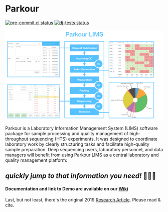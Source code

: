 # Parkour

[![pre-commit.ci status](https://results.pre-commit.ci/badge/github/maxplanck-ie/parkour2/develop.svg)](https://results.pre-commit.ci/latest/github/maxplanck-ie/parkour2/develop)
 [![dj-tests status](https://github.com/maxplanck-ie/parkour2/actions/workflows/django.yml/badge.svg)](https://github.com/maxplanck-ie/parkour2/actions/workflows/django.yml)

![Parkour](./misc/readme.png)

Parkour is a Laboratory Information Management System (LIMS) software package
for sample processing and quality management of high-throughput sequencing
(HTS) experiments. It was designed to coordinate laboratory work by clearly
structuring tasks and facilitate high-quality sample preparation. Deep
sequencing users, laboratory personnel, and data managers will benefit from
using Parkour LIMS as a central laboratory and quality management platform:

## _quickly jump to that information you need!_ 🤸🏻‍♀️

#### Documentation and link to Demo are available on our [Wiki](https://github.com/maxplanck-ie/parkour2/wiki)

Last, but not least, there's the original 2019 [Research Article](https://doi.org/10.1093/bioinformatics/bty820). Please read & cite.
